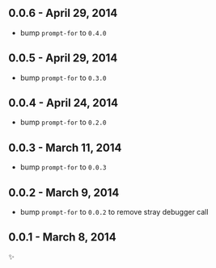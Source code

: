 
0.0.6 - April 29, 2014
----------------------
* bump `prompt-for` to `0.4.0`

0.0.5 - April 29, 2014
----------------------
* bump `prompt-for` to `0.3.0`

0.0.4 - April 24, 2014
----------------------
* bump `prompt-for` to `0.2.0`

0.0.3 - March 11, 2014
----------------------
* bump `prompt-for` to `0.0.3`

0.0.2 - March 9, 2014
---------------------
* bump `prompt-for` to `0.0.2` to remove stray debugger call

0.0.1 - March 8, 2014
---------------------
:sparkles: